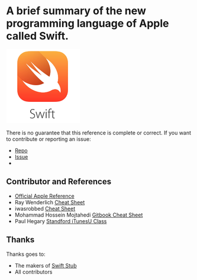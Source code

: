 # A brief summary of the new programming language of Apple called Swift.

![Swift Logo](img/swift.png)

There is no guarantee that this reference is complete or correct. If you want to contribute or reporting an issue:
* [Repo](https://github.com/tschinz/swift_cheat_sheet)
* [Issue](https://github.com/tschinz/swift_cheat_sheet/issues)
* 
<!-- toc -->

## Contributor and References
* [Official Apple Reference](https://developer.apple.com/library/prerelease/ios/documentation/Swift/Conceptual/Swift_Programming_Language/index.html)
* Ray Wenderlich [Cheat Sheet](http://www.raywenderlich.com/73967/swift-cheat-sheet-and-quick-reference)
* iwasrobbed [Cheat Sheet](https://github.com/iwasrobbed/Swift-CheatSheet)
* Mohammad Hossein Mojtahedi [Gitbook Cheat Sheet](https://www.gitbook.com/book/mhm5000/swift-cheat-sheet/)
* Paul Hegary [Standford iTunesU Class](http://news.stanford.edu/news/2011/november/itunes-apps-class-111511.html)

## Thanks
Thanks goes to:
* The makers of [Swift Stub](http://www.swiftstub.com/)
* All contributors